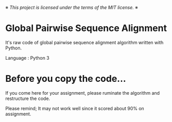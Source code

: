 ※ _This project is licensed under the terms of the MIT license._ ※

# Global Pairwise Sequence Alignment

It's raw code of global pairwise sequence alignment algorithm written with Python.

Language : Python 3

# Before you copy the code...

If you come here for your assignment, please ruminate the algorithm and restructure the code.

Please remind; It may not work well since it scored about 90% on assignment.
